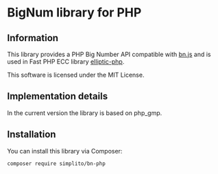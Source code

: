 
# BigNum library for PHP


## Information

This library provides a PHP Big Number API compatible with [bn.js](https://github.com/indutny/bn.js) and is used in Fast PHP ECC library [elliptic-php](https://github.com/simplito/elliptic-php).

This software is licensed under the MIT License.


## Implementation details

In the current version the library is based on php_gmp.


## Installation

You can install this library via Composer:
```
composer require simplito/bn-php
```
